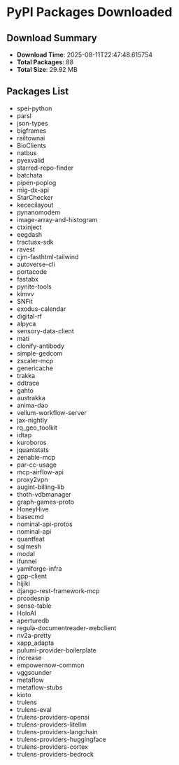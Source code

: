 # PyPI Packages Downloaded

## Download Summary
- **Download Time**: 2025-08-11T22:47:48.615754
- **Total Packages**: 88
- **Total Size**: 29.92 MB

## Packages List
- spei-python
- parsl
- json-types
- bigframes
- railtownai
- BioClients
- natbus
- pyexvalid
- starred-repo-finder
- batchata
- pipen-poplog
- mig-dx-api
- StarChecker
- kececilayout
- pynanomodem
- image-array-and-histogram
- ctxinject
- eegdash
- tractusx-sdk
- ravest
- cjm-fasthtml-tailwind
- autoverse-cli
- portacode
- fastabx
- pynite-tools
- kimvv
- SNFit
- exodus-calendar
- digital-rf
- alpyca
- sensory-data-client
- mati
- clonify-antibody
- simple-gedcom
- zscaler-mcp
- genericache
- trakka
- ddtrace
- gahto
- austrakka
- anima-dao
- vellum-workflow-server
- jax-nightly
- rq_geo_toolkit
- idtap
- kuroboros
- jquantstats
- zenable-mcp
- par-cc-usage
- mcp-airflow-api
- proxy2vpn
- augint-billing-lib
- thoth-vdbmanager
- graph-games-proto
- HoneyHive
- basecmd
- nominal-api-protos
- nominal-api
- quantfeat
- sqlmesh
- modal
- ifunnel
- yamlforge-infra
- gpp-client
- hijiki
- django-rest-framework-mcp
- prcodesnip
- sense-table
- HoloAI
- aperturedb
- regula-documentreader-webclient
- nv2a-pretty
- xapp_adapta
- pulumi-provider-boilerplate
- increase
- empowernow-common
- vggsounder
- metaflow
- metaflow-stubs
- kioto
- trulens
- trulens-eval
- trulens-providers-openai
- trulens-providers-litellm
- trulens-providers-langchain
- trulens-providers-huggingface
- trulens-providers-cortex
- trulens-providers-bedrock
